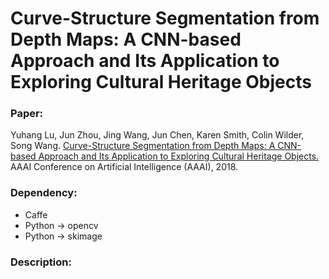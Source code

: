 # Curve-Structure Segmentation from Depth Maps: A CNN-based Approach and Its Application to Exploring Cultural Heritage Objects

### Paper: 
Yuhang Lu, Jun Zhou, Jing Wang, Jun Chen, Karen Smith, Colin Wilder, Song Wang. 
[Curve-Structure Segmentation from Depth Maps: A CNN-based Approach and Its Application to Exploring Cultural Heritage Objects.](https://cse.sc.edu/~yuhang/source/AAAI2018.pdf)
AAAI Conference on Artificial Intelligence (AAAI), 2018.


### Dependency:
- Caffe
- Python -> opencv
- Python -> skimage

### Description:
